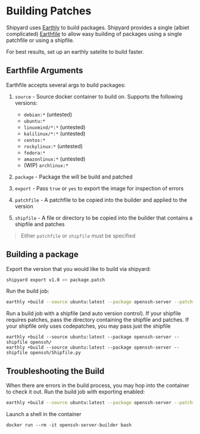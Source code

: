 # Building Patches

Shipyard uses [Earthly](https://earthly.dev) to build packages. Shipyard provides a single (albiet complicated) [Earthfile](../Earthfile) to allow easy building of packages using a single patchfile or using a shipfile.

For best results, set up an earthly satelite to build faster.

## Earthfile Arguments

Earthfile accepts several args to build packages:

1. `source` - Source docker container to build on. Supports the following versions:
    - `debian:*` (untested)
    - `ubuntu:*`
    - `linuxmind/*:*` (untested)
    - `kalilinux/*:*` (untested)
    - `centos:*`
    - `rockylinux:*` (untested)
    - `fedora:*`
    - `amazonlinux:*` (untested)
    - (WIP) `archlinux:*`

1. `package` - Package the will be build and patched
1. `export` - Pass `true` or `yes` to export the image for inspection of errors
1. `patchfile` - A patchfile to be copied into the builder and applied to the version
1. `shipfile` - A file or directory to be copied into the builder that contains a shipfile and patches

> Either `patchfile` or `shipfile` must be specified

## Building a package

Export the version that you would like to build via shipyard:

```bash
shipyard export v1.0 >> package.patch
```

Run the build job:
```bash
earthly +build --source ubuntu:latest --package openssh-server --patchfile package.patch
```

Run a build job with a shipfile (and auto version control). If your shipfile requires patches, pass the directory containing the shipfile and patches. If your shipfile only uses codepatches, you may pass just the shipfile
```
earthly +build --source ubuntu:latest --package openssh-server --shipfile openssh/
earthly +build --source ubuntu:latest --package openssh-server --shipfile openssh/Shipfile.py
```


## Troubleshooting the Build
When there are errors in the build process, you may hop into the container to check it out. Run the build job with exporting enabled:
```bash
earthly +build --source ubuntu:latest --package openssh-server --patchfile package.patch --export true
```

Launch a shell in the container
```
docker run --rm -it openssh-server-builder bash
```
